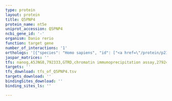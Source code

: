 ```yaml
---
type: protein
layout: protein
title: Q5PNP4
protein_name: nt5e
uniprot_accession: Q5PNP4
ncbi_gene_id: '-'
organism: Danio rerio
function: target gene
number_of_interactions: '1'
orthologs: '[{"species": "Homo sapiens", "id": ["<a href=\"/protein/p21589\">P21589</a>"]}, {"species": "Mus musculus", "id": ["<a href=\"/protein/q61503\">Q61503</a>"]}, {"species": "Rattus norvegicus", "id": ["<a href=\"/protein/q66hl0\">Q66HL0</a>"]}, {"species": "Drosophila melanogaster", "id": ["<a href=\"/protein/q7k0l5\">Q7K0L5</a>", "<a href=\"/protein/q8szy4\">Q8SZY4</a>"]}]'
jaspar_matrices: ''
tfs: nanog,A5JNG8,792333,GTRD,chromatin immunoprecipitation assay,27924024%5Buid%5D,No
targets: ''
tfs_download: tfs_of_Q5PNP4.tsv
targets_download: ''
bindingSites_download: ''
binding_sites_ls: ''

---
```


